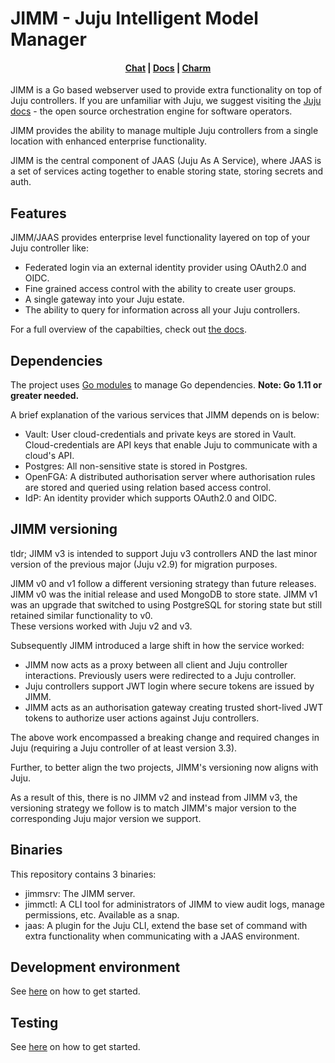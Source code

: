 # JIMM - Juju Intelligent Model Manager

[comment]: <> (Update the chat link below with a JIMM specific room)
<h4 align="center">
    <a href="https://app.element.io/#/room/#charmhub-juju:ubuntu.com">Chat</a> |
    <a href="https://canonical-jaas-documentation.readthedocs-hosted.com/en/latest/">Docs</a> |
    <a href="https://github.com/canonical/jimm-k8s-operator/">Charm</a>
</h4>

JIMM is a Go based webserver used to provide extra functionality on top of Juju controllers. 
If you are unfamiliar with Juju, we suggest visiting the [Juju docs](https://juju.is/) - 
the open source orchestration engine for software operators.

JIMM provides the ability to manage multiple Juju controllers from a single location with 
enhanced enterprise functionality.

JIMM is the central component of JAAS (Juju As A Service), where JAAS is a set of services 
acting together to enable storing state, storing secrets and auth.

## Features

JIMM/JAAS provides enterprise level functionality layered on top of your Juju controller like:
- Federated login via an external identity provider using OAuth2.0 and OIDC.
- Fine grained access control with the ability to create user groups.
- A single gateway into your Juju estate.
- The ability to query for information across all your Juju controllers.

For a full overview of the capabilties, check out 
[the docs](https://canonical-jaas-documentation.readthedocs-hosted.com/en/latest/explanation/jaas_overview/).


## Dependencies

The project uses [Go modules](https://golang.org/cmd/go/#hdr-Module_maintenance) to manage 
Go dependencies. **Note: Go 1.11 or greater needed.**

A brief explanation of the various services that JIMM depends on is below:
- Vault: User cloud-credentials and private keys are stored in Vault. Cloud-credentials are API keys that 
enable Juju to communicate with a cloud's API.
- Postgres: All non-sensitive state is stored in Postgres.
- OpenFGA: A distributed authorisation server where authorisation rules are stored and queried 
using relation based access control.
- IdP: An identity provider which supports OAuth2.0 and OIDC.

## JIMM versioning

tldr; JIMM v3 is intended to support Juju v3 controllers AND the last minor version 
of the previous major (Juju v2.9) for migration purposes.

JIMM v0 and v1 follow a different versioning strategy than future releases. JIMM v0 was the initial
release and used MongoDB to store state. JIMM v1 was an upgrade that switched to using PostgreSQL 
for storing state but still retained similar functionality to v0.  
These versions worked with Juju v2 and v3.

Subsequently JIMM introduced a large shift in how the service worked:
- JIMM now acts as a proxy between all client and Juju controller interactions. Previously 
users were redirected to a Juju controller.
- Juju controllers support JWT login where secure tokens are issued by JIMM.
- JIMM acts as an authorisation gateway creating trusted short-lived JWT tokens to authorize 
user actions against Juju controllers.

The above work encompassed a breaking change and required changes in Juju (requiring a 
Juju controller of at least version 3.3). 

Further, to better align the two projects, JIMM's versioning now aligns with Juju.

As a result of this, there is no JIMM v2 and instead from JIMM v3, the versioning strategy 
we follow is to match JIMM's major version to the corresponding Juju major version we support.

## Binaries

This repository contains 3 binaries:
- jimmsrv: The JIMM server.
- jimmctl: A CLI tool for administrators of JIMM to view audit logs, manage permissions, etc. 
Available as a snap.
- jaas: A plugin for the Juju CLI, extend the base set of command with extra functionality when
communicating with a JAAS environment. 

## Development environment

See [here](./local/README.md) on how to get started.

## Testing

See [here](./CONTRIBUTING.md) on how to get started.
